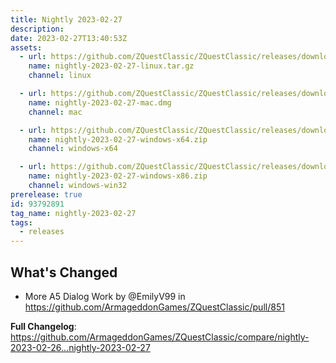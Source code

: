 ```yaml
---
title: Nightly 2023-02-27
description: 
date: 2023-02-27T13:40:53Z
assets: 
  - url: https://github.com/ZQuestClassic/ZQuestClassic/releases/download/nightly-2023-02-27/nightly-2023-02-27-linux.tar.gz
    name: nightly-2023-02-27-linux.tar.gz
    channel: linux

  - url: https://github.com/ZQuestClassic/ZQuestClassic/releases/download/nightly-2023-02-27/nightly-2023-02-27-mac.dmg
    name: nightly-2023-02-27-mac.dmg
    channel: mac

  - url: https://github.com/ZQuestClassic/ZQuestClassic/releases/download/nightly-2023-02-27/nightly-2023-02-27-windows-x64.zip
    name: nightly-2023-02-27-windows-x64.zip
    channel: windows-x64

  - url: https://github.com/ZQuestClassic/ZQuestClassic/releases/download/nightly-2023-02-27/nightly-2023-02-27-windows-x86.zip
    name: nightly-2023-02-27-windows-x86.zip
    channel: windows-win32
prerelease: true
id: 93792891
tag_name: nightly-2023-02-27
tags:
  - releases
---
```


## What's Changed
* More A5 Dialog Work by @EmilyV99 in https://github.com/ArmageddonGames/ZQuestClassic/pull/851


**Full Changelog**: https://github.com/ArmageddonGames/ZQuestClassic/compare/nightly-2023-02-26...nightly-2023-02-27
